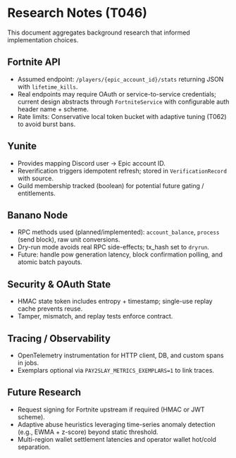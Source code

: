 # Research Notes (T046)

This document aggregates background research that informed implementation choices.

## Fortnite API
- Assumed endpoint: `/players/{epic_account_id}/stats` returning JSON with `lifetime_kills`.
- Real endpoints may require OAuth or service-to-service credentials; current design abstracts through `FortniteService` with configurable auth header name + scheme.
- Rate limits: Conservative local token bucket with adaptive tuning (T062) to avoid burst bans.

## Yunite
- Provides mapping Discord user -> Epic account ID.
- Reverification triggers idempotent refresh; stored in `VerificationRecord` with source.
- Guild membership tracked (boolean) for potential future gating / entitlements.

## Banano Node
- RPC methods used (planned/implemented): `account_balance`, `process` (send block), raw unit conversions.
- Dry-run mode avoids real RPC side-effects; tx_hash set to `dryrun`.
- Future: handle pow generation latency, block confirmation polling, and atomic batch payouts.

## Security & OAuth State
- HMAC state token includes entropy + timestamp; single-use replay cache prevents reuse.
- Tamper, mismatch, and replay tests enforce contract.

## Tracing / Observability
- OpenTelemetry instrumentation for HTTP client, DB, and custom spans in jobs.
- Exemplars optional via `PAY2SLAY_METRICS_EXEMPLARS=1` to link traces.

## Future Research
- Request signing for Fortnite upstream if required (HMAC or JWT scheme).
- Adaptive abuse heuristics leveraging time-series anomaly detection (e.g., EWMA + z-score) beyond static threshold.
- Multi-region wallet settlement latencies and operator wallet hot/cold separation.
